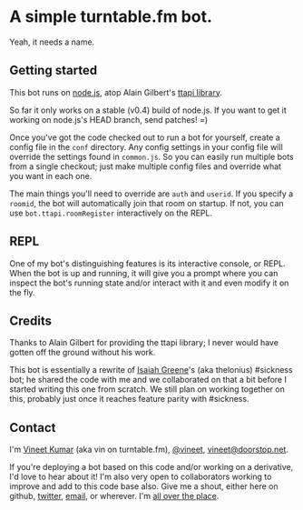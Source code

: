 # A simple turntable.fm bot.

Yeah, it needs a name.

## Getting started

This bot runs on [node.js](http://nodejs.org/), atop Alain Gilbert's
[ttapi library](https://github.com/alaingilbert/Turntable-API).

So far it only works on a stable (v0.4) build of node.js.  If you want to get
it working on node.js's HEAD branch, send patches! =)

Once you've got the code checked out to run a bot for yourself, create a config
file in the `conf` directory.  Any config settings in your config file will override
the settings found in `common.js`.  So you can easily run multiple bots from a single
checkout; just make multiple config files and override what you want in each one.

The main things you'll need to override are `auth` and `userid`.  If you specify a
`roomid`, the bot will automatically join that room on startup.  If not, you can 
use `bot.ttapi.roomRegister` interactively on the REPL.

## REPL

One of my bot's distinguishing features is its interactive console, or REPL.  When
the bot is up and running, it will give you a prompt where you can inspect the bot's
running state and/or interact with it and even modify it on the fly.

## Credits

Thanks to Alain Gilbert for providing the ttapi library; I never would have gotten
off the ground without his work.

This bot is essentially a rewrite of [Isaiah Greene](http://twitter.com/isaiahgreene)'s
(aka thelonius) #sickness bot; he shared the code with me and we
collaborated on that a bit before I started writing this one from scratch.  We still plan
on working together on this, probably just once it reaches feature parity with #sickness.

## Contact

I'm [Vineet Kumar](https://plus.google.com/u/0/110814948174584766402/about)
 (aka vin on turntable.fm), [@vineet](http://twitter.com/vineet),
[vineet@doorstop.net](http://doorstop.net).

If you're deploying a bot based on this code and/or working on a derivative, I'd love
to hear about it!  I'm also very open to collaborators working to improve and add to
this code base also.  Give me a shout, either here on github,
[twitter](http://twitter.com/vineet), [email](vineet@doorstop.net), or
wherever.  I'm [all over the place](http://claimid.com/vineet).
